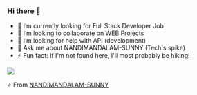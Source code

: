 ### Hi there 👋


- 🌱 I’m currently looking for Full Stack Developer Job
- 👯 I’m looking to collaborate on WEB Projects
- 🤔 I’m looking for help with API (development)
- 💬 Ask me about NANDIMANDALAM-SUNNY (Tech's spike)
- ⚡ Fun fact: If I'm not found here, I'll most probably be hiking!

<img src="https://github-readme-stats.vercel.app/api?username=NANDIMANDALAM-SUNNY&show_icons=false">

⭐️ From [NANDIMANDALAM-SUNNY](https://github.com/NANDIMANDALAM-SUNNY)
